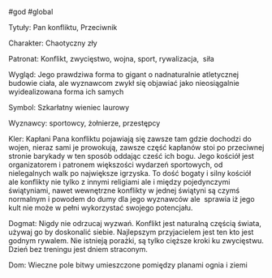#god #global

Tytuły: Pan konfliktu, Przeciwnik

Charakter: Chaotyczny zły

Patronat: Konflikt, zwycięstwo, wojna, sport, rywalizacja,  siła

Wygląd: Jego prawdziwa forma to gigant o nadnaturalnie atletycznej budowie ciała, ale wyznawcom zwykł się objawiać jako nieosiągalnie wyidealizowana forma ich samych

Symbol: Szkarłatny wieniec laurowy

Wyznawcy: sportowcy, żołnierze, przestępcy

Kler: Kapłani Pana konfliktu pojawiają się zawsze tam gdzie dochodzi do wojen, nieraz sami je prowokują, zawsze część kapłanów stoi po przeciwnej stronie barykady w ten sposób oddając cześć ich bogu. Jego kościół jest organizatorem i patronem większości wydarzeń sportowych, od nielegalnych walk po największe igrzyska. To dość bogaty i silny kościół  ale konflikty nie tylko z innymi religiami ale i między pojedynczymi świątyniami, nawet wewnętrzne konflikty w jednej świątyni są czymś normalnym i powodem do dumy dla jego wyznawców ale  sprawia iż jego kult nie może w pełni wykorzystać swojego potencjału.

Dogmat: Nigdy nie odrzucaj wyzwań. Konflikt jest naturalną częścią świata, używaj go by doskonalić siebie. Najlepszym przyjacielem jest ten kto jest godnym rywalem. Nie istnieją porażki, są tylko cięższe kroki ku zwycięstwu. Dzień bez treningu jest dniem straconym. 

Dom: Wieczne pole bitwy umieszczone pomiędzy planami ognia i ziemi